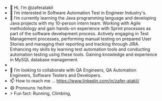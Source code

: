 - 👋 Hi, I’m @zaferatakli
- 👀 I’m interested in Software Automation Test in Engineer Industry's. 
- 🌱 I’m currently learning the Java programming language and developing Java projects with my 10-person intern team. Working with Agile methodology and gain hands-on experience with Sprint processes as part of the software development process. Actively engaging in Test Management processes, performing manual testing on prepared User Stories and managing their reporting and tracking through JIRA. Enhancing my skills by learning test automation tools and conducting automation testing using these tools. Gaining knowledge and experience in MySQL database management.
- 
- 💞️ I’m looking to collaborate with QA Engineers, QA Automation Engineers, Software Testers and Developers.
- 📫 How to reach me ... https://www.linkedin.com/in/zafer-atakli/
- 😄 Pronouns: he/him
- ⚡ Fun fact: Running, Climbing, 

<!---
zaferatakli/zaferatakli is a ✨ special ✨ repository because its `README.md` (this file) appears on your GitHub profile.
You can click the Preview link to take a look at your changes.
--->
